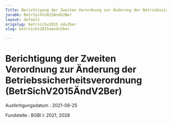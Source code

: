 ```yaml
---
Title: Berichtigung der Zweiten Verordnung zur Änderung der Betriebssicherheitsverordnung
jurabk: BetrSichV2015ÄndV2Ber
layout: default
origslug: betrsichv2015_ndv2ber
slug: betrsichv2015aendv2ber

---
```


# Berichtigung der Zweiten Verordnung zur Änderung der Betriebssicherheitsverordnung (BetrSichV2015ÄndV2Ber)

Ausfertigungsdatum
:   2021-06-25

Fundstelle
:   BGBl I: 2021, 2028

